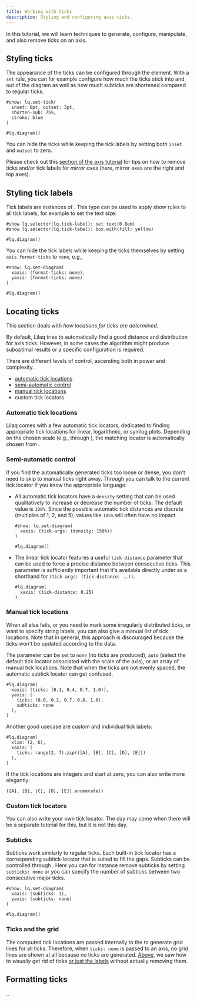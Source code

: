 ```yaml
---
title: Working with ticks
description: Styling and configuring axis ticks. 
---
```


In this tutorial, we will learn techniques to generate, configure, manipulate, and also remove ticks on an axis. 



## Styling ticks
The appearance of the ticks can be configured through the <Crossref target="tick" /> element. With a `set` rule, you can for example configure how much the ticks stick into and out of the diagram as well as how much subticks are shortened compared to regular ticks. 
```example
#show: lq.set-tick(
  inset: 0pt, outset: 3pt, 
  shorten-sub: 75%,
  stroke: blue
)

#lq.diagram()
```
You can hide the ticks while keeping the tick labels by setting both `inset` and `outset` to zero. 

Please check out this [section of the axis tutorial](axis/#placement-and-mirrors) for tips on how to remove ticks and/or tick labels for _mirror axes_ (here, mirror axes are the right and top axes). 


## Styling tick labels

Tick labels are instances of <Crossref target="tick-label" />. This type can be used to apply show rules to all tick labels, for example to set the text size: 
```example
#show lq.selector(lq.tick-label): set text(0.8em)
#show lq.selector(lq.tick-label): box.with(fill: yellow)

#lq.diagram()
```
You can hide the tick labels while keeping the ticks themselves by setting `axis.format-ticks` to `none`, e.g., 
```example
#show: lq.set-diagram(
  xaxis: (format-ticks: none),
  yaxis: (format-ticks: none)
)

#lq.diagram()
```


## Locating ticks

This section deals with _how locations for ticks are determined_. 


By default, Lilaq tries to automatically find a good distance and distribution for axis ticks. However, in some cases the algorithm might produce suboptimal results or a specific configuration is required. 

There are different levels of control, ascending both in power and complexity. 
- [automatic tick locations](#automatic-tick-locations)
- [semi-automatic control](#semi-automatic-control)
- [manual tick locations](#manual-tick-locations)
- custom tick locators

### Automatic tick locations

Lilaq comes with a few automatic tick locators, dedicated to finding appropriate tick locations for linear, logarithmic, or symlog plots. Depending on the chosen scale (e.g., through <Crossref target="diagram#xscale" />), the matching locator is automatically chosen from <Crossref target="scale#locate-ticks" />. 

### Semi-automatic control

If you find the automatically generated ticks too loose or dense, you don't need to skip to manual ticks right away. Through <Crossref target="axis#tick-args" /> you can talk to the current tick locator if you know the appropriate language:
- All automatic tick locators have a `density` setting that can be used qualitatively to increase or decrease the number of ticks. The default value is `100%`. Since the possible automatic tick distances are discrete (multiples of 1, 2, and 5), values like `105%` will often have no impact. 
  ```example
  #show: lq.set-diagram(
    xaxis: (tick-args: (density: 150%))
  )

  #lq.diagram()
  ```
- The linear tick locator features a useful `tick-distance` parameter that can be used to force a precise distance between consecutive ticks. This parameter is sufficiently important that it's available directly under <Crossref target="axis#tick-distance" /> as a shorthand for `(tick-args: (tick-distance: ..))`.
  ```example
  #lq.diagram(
    xaxis: (tick-distance: 0.25)
  ) 
  ```
  

### Manual tick locations
When all else fails, or you need to mark some irregularly distributed ticks, or want to specify string labels, you can also give a manual list of tick locations. Note that in general, this approach is discouraged because the ticks won't be updated according to the data. 

The parameter <Crossref target="axis#ticks" /> can be set to `none` (no ticks are produced), `auto` (select the default tick locator associated with the scale of the axis), or an array of manual tick locations. 
Note that when the ticks are not evenly spaced, the automatic subtick locator can get confused. 
```example
#lq.diagram(
  xaxis: (ticks: (0.1, 0.4, 0.7, 1.0)),
  yaxis: (
    ticks: (0.0, 0.2, 0.7, 0.8, 1.0),
    subticks: none
  ),
)
```

Another good usecase are custom and individual tick labels:
```example
#lq.diagram(
  xlim: (2, 6),
  xaxis: (
    ticks: range(2, 7).zip(([A], [B], [C], [D], [E]))
  ),
)
```
If the tick locations are integers and start at zero, you can also write more elegantly:
```
([A], [B], [C], [D], [E]).enumerate()
```


### Custom tick locators

You can also write your own tick locator. The day may come when there will be a separate tutorial for this, but it is not this day. 


### Subticks

Subticks work similarly to regular ticks. Each built-in tick locator has a corresponding subtick-locator that is suited to fill the gaps. Subticks can be controlled through <Crossref target="axis.subticks" />. Here you can for instance remove subticks by setting `subticks: none` or you can specify the number of subticks between two consecutive major ticks. 
```example
#show: lq.set-diagram(
  xaxis: (subticks: 1),
  yaxis: (subticks: none)
)

#lq.diagram()
```


### Ticks and the grid
The computed tick locations are passed internally to the <Crossref target="grid" /> to generate grid lines for all ticks. Therefore, when `ticks: none` is passed to an axis, no grid lines are shown at all because no ticks are generated. [Above](#styling-ticks), we saw how to _visually_ get rid of ticks [or just the labels](#styling-tick-labels) without actually removing them. 



## Formatting ticks

..